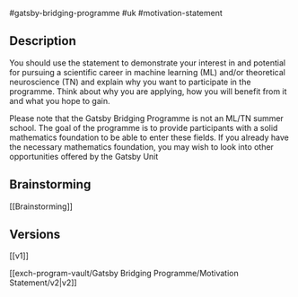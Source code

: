 #gatsby-bridging-programme #uk #motivation-statement

## Description

You should use the statement to demonstrate your interest in and potential for pursuing a scientific career in machine learning (ML) and/or theoretical neuroscience (TN) and explain why you want to participate in the programme. Think about why you are applying, how you will benefit from it and what you hope to gain.

Please note that the Gatsby Bridging Programme is not an ML/TN summer school. The goal of the programme is to provide participants with a solid mathematics foundation to be able to enter these fields. If you already have the necessary mathematics foundation, you may wish to look into other opportunities offered by the Gatsby Unit

## Brainstorming

[[Brainstorming]]
## Versions

[[v1]]

[[exch-program-vault/Gatsby Bridging Programme/Motivation Statement/v2|v2]]